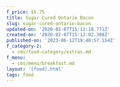 ```yaml
---
f_price: $5.75
title: Sugar Cured Ontario Bacon
slug: sugar-cured-ontario-bacon
updated-on: '2020-02-07T15:12:18.771Z'
created-on: '2020-02-07T15:12:02.388Z'
published-on: '2023-06-12T19:40:57.154Z'
f_category-2:
  - cms/food-category/extras.md
f_menu:
  - cms/menu/breakfast.md
layout: '[food].html'
tags: food
---
```



